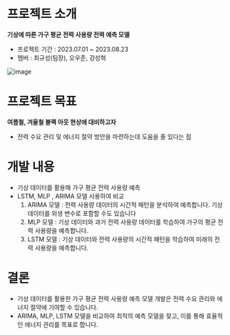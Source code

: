 # 프로젝트 소개

**기상에 따른 가구 평균 전력 사용량 전력 예측 모델**
- 프로젝트 기간 : 2023.07.01 ~ 2023.08.23
- 멤버 : 최규성(팀장), 오우준, 강성혁
  
![image](https://github.com/Choi9912/AI_power-usage/assets/76863081/1a761fc7-c03b-4c13-ad76-6c69bff87dc3)

# 프로젝트 목표
**여름철, 겨울철 블랙 아웃 현상에 대비하고자**
- 전력 수요 관리 및 에너지 절약 방안을 마련하는데 도움을 줄 있다는 점 


# 개발 내용
- 기상 데이터를 활용해 가구 평균 전력 사용량 예측
- LSTM, MLP , ARIMA 모델 사용하여 비교
  1. ARIMA 모델 : 전력 사용량 데이터의 시간적 패턴을 분석하여 예측합니다. 기상 데이터를 외생 변수로 포함할 수도 있습니다 
  2. MLP 모델 : 기상 데이터와 과거 전력 사용량 데이터를 학습하여 가구의 평균 전력 사용량을 예측합니다.
  3. LSTM 모델 : 기상 데이터와 전력 사용량의 시간적 패턴을 학습하여 미래의 전력 사용량을 예측합니다.

# 결론
- 기상 데이터를 활용한 가구 평균 전력 사용량 예측 모델 개발은 전력 수요 관리와 에너지 절약에 기여할 수 있습니다. 
- ARIMA, MLP, LSTM 모델을 비교하여 최적의 예측 모델을 찾고, 이를 통해 효율적인 에너지 관리를 목표로 합니다.
